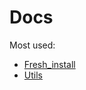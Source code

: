 # Docs
Most used:
- [Fresh_install](https://github.com/cylmat/docs/blob/main/Fresh_install.md)
- [Utils](https://github.com/cylmat/docs/tree/main/Utils)
